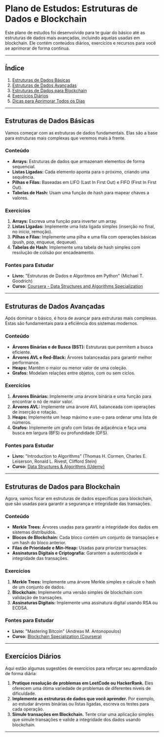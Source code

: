# Plano de Estudos: Estruturas de Dados e Blockchain

Este plano de estudos foi desenvolvido para te guiar do básico até as estruturas de dados mais avançadas, incluindo aquelas usadas em blockchain. Ele contém conteúdos diários, exercícios e recursos para você se aprimorar de forma contínua.

---

## Índice

1. [Estruturas de Dados Básicas](#estruturas-de-dados-básicas)
2. [Estruturas de Dados Avançadas](#estruturas-de-dados-avançadas)
3. [Estruturas de Dados para Blockchain](#estruturas-de-dados-para-blockchain)
4. [Exercícios Diários](#exercícios-diários)
5. [Dicas para Aprimorar Todos os Dias](#dicas-para-aprimorar-todos-os-dias)

---

## Estruturas de Dados Básicas

Vamos começar com as estruturas de dados fundamentais. Elas são a base para estruturas mais complexas que veremos mais à frente.

### Conteúdo

- **Arrays:** Estruturas de dados que armazenam elementos de forma sequencial.
- **Listas Ligadas:** Cada elemento aponta para o próximo, criando uma sequência.
- **Pilhas e Filas:** Baseadas em LIFO (Last In First Out) e FIFO (First In First Out).
- **Tabelas de Hash:** Usam uma função de hash para mapear chaves a valores.

### Exercícios

1. **Arrays:** Escreva uma função para inverter um array.
2. **Listas Ligadas:** Implemente uma lista ligada simples (inserção no final, no início, remoção).
3. **Pilhas e Filas:** Implemente uma pilha e uma fila com operações básicas (push, pop, enqueue, dequeue).
4. **Tabelas de Hash:** Implemente uma tabela de hash simples com resolução de colisão por encadeamento.

### Fontes para Estudar

- **Livro:** "Estruturas de Dados e Algoritmos em Python" (Michael T. Goodrich)
- **Curso:** [Coursera - Data Structures and Algorithms Specialization](https://www.coursera.org/specializations/data-structures-algorithms)

---

## Estruturas de Dados Avançadas

Após dominar o básico, é hora de avançar para estruturas mais complexas. Estas são fundamentais para a eficiência dos sistemas modernos.

### Conteúdo

- **Árvores Binárias e de Busca (BST):** Estruturas que permitem a busca eficiente.
- **Árvores AVL e Red-Black:** Árvores balanceadas para garantir melhor performance.
- **Heaps:** Mantêm o maior ou menor valor de uma coleção.
- **Grafos:** Modelam relações entre objetos, com ou sem ciclos.

### Exercícios

1. **Árvores Binárias:** Implemente uma árvore binária e uma função para encontrar o nó de maior valor.
2. **Árvores AVL:** Implemente uma árvore AVL balanceada com operações de inserção e rotação.
3. **Heaps:** Implemente um heap máximo e use-o para ordenar uma lista de números.
4. **Grafos:** Implemente um grafo com listas de adjacência e faça uma busca em largura (BFS) ou profundidade (DFS).

### Fontes para Estudar

- **Livro:** "Introduction to Algorithms" (Thomas H. Cormen, Charles E. Leiserson, Ronald L. Rivest, Clifford Stein)
- **Curso:** [Data Structures & Algorithms (Udemy)](https://www.udemy.com/course/datastructurescn/)

---

## Estruturas de Dados para Blockchain

Agora, vamos focar em estruturas de dados específicas para blockchain, que são usadas para garantir a segurança e integridade das transações.

### Conteúdo

- **Merkle Trees:** Árvores usadas para garantir a integridade dos dados em sistemas distribuídos.
- **Blocos de Blockchain:** Cada bloco contém um conjunto de transações e um hash do bloco anterior.
- **Filas de Prioridade e Min-Heap:** Usadas para priorizar transações.
- **Assinaturas Digitais e Criptografia:** Garantem a autenticidade e integridade das transações.

### Exercícios

1. **Merkle Trees:** Implemente uma árvore Merkle simples e calcule o hash de um conjunto de dados.
2. **Blockchain:** Implemente uma versão simples de blockchain com validação de transações.
3. **Assinaturas Digitais:** Implemente uma assinatura digital usando RSA ou ECDSA.

### Fontes para Estudar

- **Livro:** "Mastering Bitcoin" (Andreas M. Antonopoulos)
- **Curso:** [Blockchain Specialization (Coursera)](https://www.coursera.org/specializations/blockchain)

---

## Exercícios Diários

Aqui estão algumas sugestões de exercícios para reforçar seu aprendizado de forma diária:

1. **Pratique resolução de problemas em LeetCode ou HackerRank.** Eles oferecem uma ótima variedade de problemas de diferentes níveis de dificuldade.
2. **Implemente as estruturas de dados que você aprender.** Por exemplo, ao estudar árvores binárias ou listas ligadas, escreva os testes para cada operação.
3. **Simule transações em Blockchain.** Tente criar uma aplicação simples que simule transações e valide a integridade dos dados usando blockchain.

---

